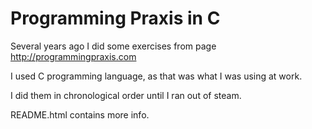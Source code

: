 # Programming Praxis in C

Several years ago I did some exercises from page
http://programmingpraxis.com

I used C programming language, as that was what I was using at work.

I did them in chronological order until I ran out of steam.

README.html contains more info.

